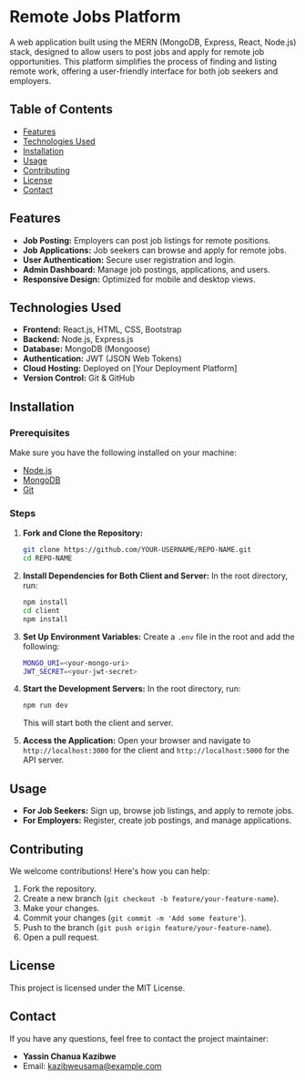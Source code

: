 # Remote Jobs Platform

A web application built using the MERN (MongoDB, Express, React, Node.js) stack, designed to allow users to post jobs and apply for remote job opportunities. This platform simplifies the process of finding and listing remote work, offering a user-friendly interface for both job seekers and employers.

## Table of Contents
- [Features](#features)
- [Technologies Used](#technologies-used)
- [Installation](#installation)
- [Usage](#usage)
- [Contributing](#contributing)
- [License](#license)
- [Contact](#contact)

## Features
- **Job Posting:** Employers can post job listings for remote positions.
- **Job Applications:** Job seekers can browse and apply for remote jobs.
- **User Authentication:** Secure user registration and login.
- **Admin Dashboard:** Manage job postings, applications, and users.
- **Responsive Design:** Optimized for mobile and desktop views.

## Technologies Used
- **Frontend:** React.js, HTML, CSS, Bootstrap
- **Backend:** Node.js, Express.js
- **Database:** MongoDB (Mongoose)
- **Authentication:** JWT (JSON Web Tokens)
- **Cloud Hosting:** Deployed on [Your Deployment Platform]
- **Version Control:** Git & GitHub

## Installation

### Prerequisites
Make sure you have the following installed on your machine:
- [Node.js](https://nodejs.org/)
- [MongoDB](https://www.mongodb.com/)
- [Git](https://git-scm.com/)

### Steps

1. **Fork and Clone the Repository:**
   ```bash
   git clone https://github.com/YOUR-USERNAME/REPO-NAME.git
   cd REPO-NAME
   ```

2. **Install Dependencies for Both Client and Server:**
   In the root directory, run:
   ```bash
   npm install
   cd client
   npm install
   ```

3. **Set Up Environment Variables:**
   Create a `.env` file in the root and add the following:
   ```bash
   MONGO_URI=<your-mongo-uri>
   JWT_SECRET=<your-jwt-secret>
   ```

4. **Start the Development Servers:**
   In the root directory, run:
   ```bash
   npm run dev
   ```

   This will start both the client and server.

5. **Access the Application:**
   Open your browser and navigate to `http://localhost:3000` for the client and `http://localhost:5000` for the API server.

## Usage

- **For Job Seekers:** Sign up, browse job listings, and apply to remote jobs.
- **For Employers:** Register, create job postings, and manage applications.

## Contributing

We welcome contributions! Here's how you can help:

1. Fork the repository.
2. Create a new branch (`git checkout -b feature/your-feature-name`).
3. Make your changes.
4. Commit your changes (`git commit -m 'Add some feature'`).
5. Push to the branch (`git push origin feature/your-feature-name`).
6. Open a pull request.

## License

This project is licensed under the MIT License.

## Contact

If you have any questions, feel free to contact the project maintainer:

- **Yassin Chanua Kazibwe**
- Email: kazibweusama@example.com

